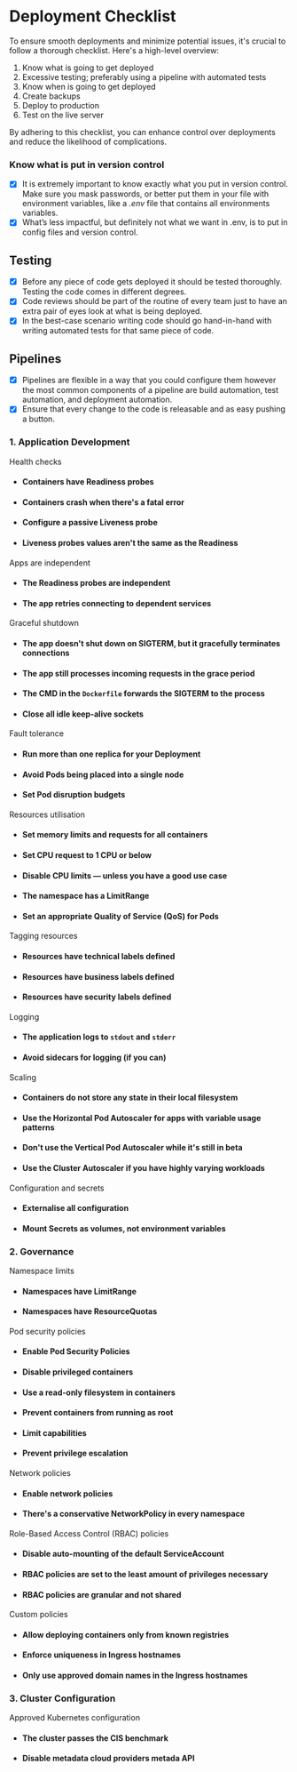 # Deployment Checklist

To ensure smooth deployments and minimize potential issues, it's crucial to follow a thorough checklist. Here's a high-level overview:

1. Know what is going to get deployed&#x20;
2. Excessive testing; preferably using a pipeline with automated tests&#x20;
3. Know when is going to get deployed&#x20;
4. Create backups&#x20;
5. Deploy to production&#x20;
6. Test on the live server

By adhering to this checklist, you can enhance control over deployments and reduce the likelihood of complications.

### Know what is put in version control <a href="#id-6ef3" id="id-6ef3"></a>

* [x] It is extremely important to know exactly what you put in version control. Make sure you mask passwords, or better put them in your file with environment variables, like a _.env_ file that contains all environments variables.
* [x] What’s less impactful, but definitely not what we want in .env, is to put in config files and version control.

## Testing <a href="#id-0433" id="id-0433"></a>

* [x] Before any piece of code gets deployed it should be tested thoroughly. Testing the code comes in different degrees.&#x20;
* [x] Code reviews should be part of the routine of every team just to have an extra pair of eyes look at what is being deployed.&#x20;
* [x] In the best-case scenario writing code should go hand-in-hand with writing automated tests for that same piece of code.&#x20;

## Pipelines <a href="#id-505d" id="id-505d"></a>

* [x] Pipelines are flexible in a way that you could configure them however the most common components of a pipeline are build automation, test automation, and deployment automation.
* [x] Ensure that every change to the code is releasable and as easy pushing a button.

### 1. Application Development <a href="#application-development" id="application-development"></a>

Health checks

* #### Containers have Readiness probes <a href="#containers-have-readiness-probes" id="containers-have-readiness-probes"></a>
* #### Containers crash when there's a fatal error <a href="#containers-crash-when-there-s-a-fatal-error" id="containers-crash-when-there-s-a-fatal-error"></a>
* #### Configure a passive Liveness probe <a href="#configure-a-passive-liveness-probe" id="configure-a-passive-liveness-probe"></a>
* #### Liveness probes values aren't the same as the Readiness <a href="#liveness-probes-values-aren-t-the-same-as-the-readiness" id="liveness-probes-values-aren-t-the-same-as-the-readiness"></a>

Apps are independent

* #### The Readiness probes are independent <a href="#the-readiness-probes-are-independent" id="the-readiness-probes-are-independent"></a>
* #### The app retries connecting to dependent services <a href="#the-app-retries-connecting-to-dependent-services" id="the-app-retries-connecting-to-dependent-services"></a>

Graceful shutdown

* #### The app doesn't shut down on SIGTERM, but it gracefully terminates connections <a href="#the-app-doesn-t-shut-down-on-sigterm-but-it-gracefully-terminates-connections" id="the-app-doesn-t-shut-down-on-sigterm-but-it-gracefully-terminates-connections"></a>
* #### The app still processes incoming requests in the grace period <a href="#the-app-still-processes-incoming-requests-in-the-grace-period" id="the-app-still-processes-incoming-requests-in-the-grace-period"></a>
* #### The CMD in the `Dockerfile` forwards the SIGTERM to the process <a href="#the-cmd-in-the-dockerfile-forwards-the-sigterm-to-the-process" id="the-cmd-in-the-dockerfile-forwards-the-sigterm-to-the-process"></a>
* #### Close all idle keep-alive sockets <a href="#close-all-idle-keep-alive-sockets" id="close-all-idle-keep-alive-sockets"></a>

Fault tolerance

* #### Run more than one replica for your Deployment <a href="#run-more-than-one-replica-for-your-deployment" id="run-more-than-one-replica-for-your-deployment"></a>
* #### Avoid Pods being placed into a single node <a href="#avoid-pods-being-placed-into-a-single-node" id="avoid-pods-being-placed-into-a-single-node"></a>
* #### Set Pod disruption budgets <a href="#set-pod-disruption-budgets" id="set-pod-disruption-budgets"></a>

Resources utilisation

* #### Set memory limits and requests for all containers <a href="#set-memory-limits-and-requests-for-all-containers" id="set-memory-limits-and-requests-for-all-containers"></a>
* #### Set CPU request to 1 CPU or below <a href="#set-cpu-request-to-1-cpu-or-below" id="set-cpu-request-to-1-cpu-or-below"></a>
* #### Disable CPU limits — unless you have a good use case <a href="#disable-cpu-limits-unless-you-have-a-good-use-case" id="disable-cpu-limits-unless-you-have-a-good-use-case"></a>
* #### The namespace has a LimitRange <a href="#the-namespace-has-a-limitrange" id="the-namespace-has-a-limitrange"></a>
* #### Set an appropriate Quality of Service (QoS) for Pods <a href="#set-an-appropriate-quality-of-service-qos-for-pods" id="set-an-appropriate-quality-of-service-qos-for-pods"></a>

Tagging resources

* #### Resources have technical labels defined <a href="#resources-have-technical-labels-defined" id="resources-have-technical-labels-defined"></a>
* #### Resources have business labels defined <a href="#resources-have-business-labels-defined" id="resources-have-business-labels-defined"></a>
* #### Resources have security labels defined <a href="#resources-have-security-labels-defined" id="resources-have-security-labels-defined"></a>

Logging

* #### The application logs to `stdout` and `stderr` <a href="#the-application-logs-to-stdout-and-stderr" id="the-application-logs-to-stdout-and-stderr"></a>
* #### Avoid sidecars for logging (if you can) <a href="#avoid-sidecars-for-logging-if-you-can" id="avoid-sidecars-for-logging-if-you-can"></a>

Scaling

* #### Containers do not store any state in their local filesystem <a href="#containers-do-not-store-any-state-in-their-local-filesystem" id="containers-do-not-store-any-state-in-their-local-filesystem"></a>
* #### Use the Horizontal Pod Autoscaler for apps with variable usage patterns <a href="#use-the-horizontal-pod-autoscaler-for-apps-with-variable-usage-patterns" id="use-the-horizontal-pod-autoscaler-for-apps-with-variable-usage-patterns"></a>
* #### Don't use the Vertical Pod Autoscaler while it's still in beta <a href="#don-t-use-the-vertical-pod-autoscaler-while-it-s-still-in-beta" id="don-t-use-the-vertical-pod-autoscaler-while-it-s-still-in-beta"></a>
* #### Use the Cluster Autoscaler if you have highly varying workloads <a href="#use-the-cluster-autoscaler-if-you-have-highly-varying-workloads" id="use-the-cluster-autoscaler-if-you-have-highly-varying-workloads"></a>

Configuration and secrets

* #### Externalise all configuration <a href="#externalise-all-configuration" id="externalise-all-configuration"></a>
* #### Mount Secrets as volumes, not environment variables <a href="#mount-secrets-as-volumes-not-enviroment-variables" id="mount-secrets-as-volumes-not-enviroment-variables"></a>

### 2. Governance <a href="#governance" id="governance"></a>

Namespace limits

* #### Namespaces have LimitRange <a href="#namespaces-have-limitrange" id="namespaces-have-limitrange"></a>
* #### Namespaces have ResourceQuotas <a href="#namespaces-have-resourcequotas" id="namespaces-have-resourcequotas"></a>

Pod security policies

* #### Enable Pod Security Policies <a href="#enable-pod-security-policies" id="enable-pod-security-policies"></a>
* #### Disable privileged containers <a href="#disable-privileged-containers" id="disable-privileged-containers"></a>
* #### Use a read-only filesystem in containers <a href="#use-a-read-only-filesystem-in-containers" id="use-a-read-only-filesystem-in-containers"></a>
* #### Prevent containers from running as root <a href="#prevent-containers-from-running-as-root" id="prevent-containers-from-running-as-root"></a>
* #### Limit capabilities <a href="#limit-capabilities" id="limit-capabilities"></a>
* #### Prevent privilege escalation <a href="#prevent-privilege-escalation" id="prevent-privilege-escalation"></a>

Network policies

* #### Enable network policies <a href="#enable-network-policies" id="enable-network-policies"></a>
* #### There's a conservative NetworkPolicy in every namespace <a href="#there-s-a-conservative-networkpolicy-in-every-namespace" id="there-s-a-conservative-networkpolicy-in-every-namespace"></a>

Role-Based Access Control (RBAC) policies

* #### Disable auto-mounting of the default ServiceAccount <a href="#disable-auto-mounting-of-the-default-serviceaccount" id="disable-auto-mounting-of-the-default-serviceaccount"></a>
* #### RBAC policies are set to the least amount of privileges necessary <a href="#rbac-policies-are-set-to-the-least-amount-of-privileges-necessary" id="rbac-policies-are-set-to-the-least-amount-of-privileges-necessary"></a>
* #### RBAC policies are granular and not shared <a href="#rbac-policies-are-granular-and-not-shared" id="rbac-policies-are-granular-and-not-shared"></a>

Custom policies

* #### Allow deploying containers only from known registries <a href="#allow-deploying-containers-only-from-known-registries" id="allow-deploying-containers-only-from-known-registries"></a>
* #### Enforce uniqueness in Ingress hostnames <a href="#enforce-uniqueness-in-ingress-hostnames" id="enforce-uniqueness-in-ingress-hostnames"></a>
* #### Only use approved domain names in the Ingress hostnames <a href="#only-use-approved-domain-names-in-the-ingress-hostnames" id="only-use-approved-domain-names-in-the-ingress-hostnames"></a>

### 3. Cluster Configuration <a href="#cluster-configuration" id="cluster-configuration"></a>

Approved Kubernetes configuration

* #### The cluster passes the CIS benchmark <a href="#the-cluster-passes-the-cis-benchmark" id="the-cluster-passes-the-cis-benchmark"></a>
* #### Disable metadata cloud providers metada API <a href="#disable-metadata-cloud-providers-metada-api" id="disable-metadata-cloud-providers-metada-api"></a>
